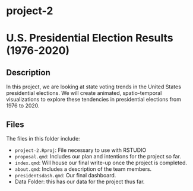 # project-2


# U.S. Presidential Election Results (1976-2020)

## Description

In this project, we are looking at state voting trends in the United States presidential elections. We will create animated, spatio-temporal  visualizations to explore these tendencies in presidential elections from 1976 to 2020. 


## Files

The files in this folder include:

- `project-2.Rproj`: File necessary to use with RSTUDIO
- `proposal.qmd`: Includes our plan and intentions for the project so far. 
- `index.qmd`: Will house our final write-up once the project is completed.
- `about.qmd`: Includes a description of the team members.
- `presidentsdash.qmd`: Our final dashboard.
- Data Folder: this has our data for the project thus far. 



